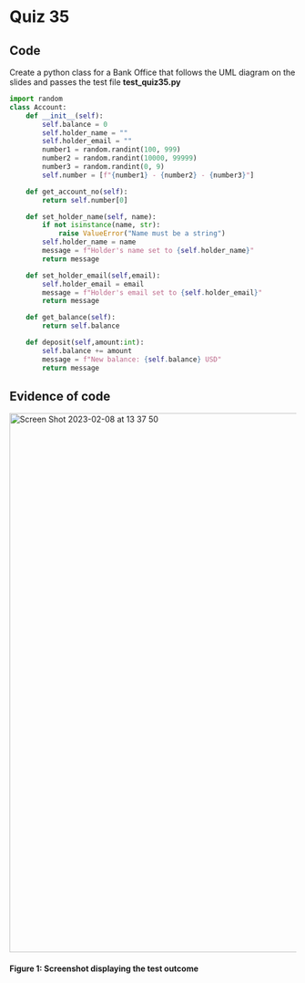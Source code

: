 # Quiz 35
## Code
Create a python class for a Bank Office that follows the UML diagram on the slides and passes the test file **test_quiz35.py**
```.py
import random
class Account:
    def __init__(self):
        self.balance = 0
        self.holder_name = ""
        self.holder_email = ""
        number1 = random.randint(100, 999)
        number2 = random.randint(10000, 99999)
        number3 = random.randint(0, 9)
        self.number = [f"{number1} - {number2} - {number3}"]

    def get_account_no(self):
        return self.number[0]

    def set_holder_name(self, name):
        if not isinstance(name, str):
            raise ValueError("Name must be a string")
        self.holder_name = name
        message = f"Holder's name set to {self.holder_name}"
        return message

    def set_holder_email(self,email):
        self.holder_email = email
        message = f"Holder's email set to {self.holder_email}"
        return message

    def get_balance(self):
        return self.balance

    def deposit(self,amount:int):
        self.balance += amount
        message = f"New balance: {self.balance} USD"
        return message
```

## Evidence of code
<img width="945" alt="Screen Shot 2023-02-08 at 13 37 50" src="https://user-images.githubusercontent.com/105724334/217434971-e43790d6-56d7-4a5a-861a-47c0439c90f0.png">

#### Figure 1: Screenshot displaying the test outcome
